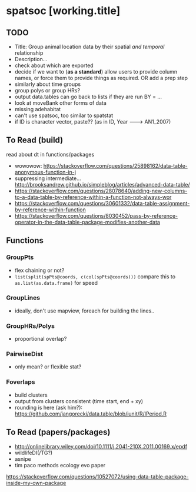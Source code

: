 # spatsoc [working.title]


## TODO
* Title: Group animal location data by their spatial *and temporal* relationship
* Description...
* check about which are exported
* decide if we want to (**as a standard**) allow users to provide column names, or force them to provide things as required. OR add a prep step
* similarly about time groups
* group polys or group HRs?
* output data.tables can go back to lists if they are run BY = ...
* look at moveBank other forms of data
* missing adehabitat
* can't use spatsoc, too similar to spatstat
* if ID is character vector, paste?? (as in ID, Year ---> AN1_2007)


## To Read (build)
read about dt in functions/packages
* wowowow: https://stackoverflow.com/questions/25898162/data-table-anonymous-function-in-j
* suppressing intermediate... http://brooksandrew.github.io/simpleblog/articles/advanced-data-table/
* https://stackoverflow.com/questions/28078640/adding-new-columns-to-a-data-table-by-reference-within-a-function-not-always-wor
* https://stackoverflow.com/questions/30601332/data-table-assignment-by-reference-within-function
* https://stackoverflow.com/questions/8030452/pass-by-reference-operator-in-the-data-table-package-modifies-another-data


## Functions
### GroupPts
* flex chaining or not?
* `list(split(spPts@coords, c(col(spPts@coords)))` compare this to `as.list(as.data.frame)` for speed

### GroupLines
* ideally, don't use mapview, foreach for building the lines..

### GroupHRs/Polys
* proportional overlap?

### PairwiseDist
* only mean? or flexible stat?

### Foverlaps
* build clusters
* output from clusters consistent (time start, end + xy)
* rounding is here (ask him?): https://github.com/jangorecki/data.table/blob/iunit/R/IPeriod.R


## To Read (papers/packages)
* http://onlinelibrary.wiley.com/doi/10.1111/j.2041-210X.2011.00169.x/epdf
* wildlifeDI(/TG?)
* asnipe
* tim paco methods ecology evo paper

https://stackoverflow.com/questions/10527072/using-data-table-package-inside-my-own-package

